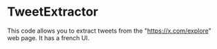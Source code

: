 # TweetExtractor
This code allows you to extract tweets from the "https://x.com/explore" web page. It has a french UI.
